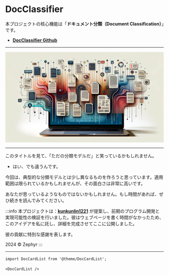 # DocClassifier

本プロジェクトの核心機能は「**ドキュメント分類（Document Classification）**」です。

- [**DocClassifier Github**](https://github.com/DocsaidLab/DocClassifier)

---

![title](./resources/title.jpg)

---

このタイトルを見て、「ただの分類モデルだ」と笑っているかもしれません。

- はい、でも違うんです。

今回は、典型的な分類モデルとは少し異なるものを作ろうと思っています。適用範囲は限られているかもしれませんが、その面白さは非常に高いです。

あなたが思っているようなものではないかもしれません。もし時間があれば、ぜひ続きを読んでみてください。

:::info
本プロジェクトは：[**kunkunlin1221**](https://github.com/kunkunlin1221) が提案し、前期のプログラム開発と実現可能性の検証を行いました。彼はウェブページを書く時間がなかったため、このアイデアを私に託し、詳細を完成させてここに公開しました。

彼の貢献に特別な感謝を表します。

2024 © Zephyr
:::

---

```mdx-code-block
import DocCardList from '@theme/DocCardList';

<DocCardList />
```
